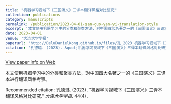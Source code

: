 ```yaml
---
title: "机器学习视域下《三国演义》三译本翻译风格对比研究"
collection: publications
category: manuscripts
permalink: /publication/2023-04-01-san-guo-yan-yi-translation-style
excerpt: '本文使用机器学习中的分类和聚类方法，对中国四大名著之一的《三国演义》三译本进行翻译风格考察。'
date: 2023-04-01
venue: '大连大学学报'
paperurl: 'http://DeluDanielKong.github.io/files/孔_2023_机器学习视域下《三国演义》三译本翻译风格对比研究.pdf'
citation: '孔德璐. (2023). &quot;机器学习视域下《三国演义》三译本翻译风格对比研究.&quot; <i>大连大学学报</i>. 44(4).'
---
```


<a href='https://kns.cnki.net/KCMS/detail/detail.aspx?dbcode=CJFD&dbname=CJFDLAST2023&filename=DALI202304006&v='>View paper info on Web</a>

本文使用机器学习中的分类和聚类方法，对中国四大名著之一的《三国演义》三译本进行翻译风格考察。

Recommended citation: 孔德璐. (2023). "机器学习视域下《三国演义》三译本翻译风格对比研究." <i>大连大学学报</i>. 44(4).